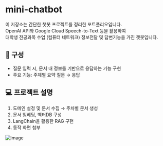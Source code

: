# mini-chatbot
이 저장소는 간단한 챗봇 프로젝트를 정리한 포트폴리오입니다.  
OpenAI API와 Google Cloud Speech-to-Text 등을 활용하여  
대학생 전공과목 수업 (컴퓨터 네트워크) 정보전달 및 답변기능을 가진 챗봇입니다.


## 📌 구성
- 질문 입력 시, 문서 내 정보를 기반으로 응답하는 기능 구현
- 주요 기능: 주제별 요약 질문 → 응답

## 💻 프로젝트 설명
1. 도메인 설정 및 문서 수집 → 주차별 문서 생성
2. 문서 임베딩, 벡터DB 구성
3. LangChain을 활용한 RAG 구현
4. 동작 화면 첨부

![image](https://github.com/user-attachments/assets/af07610e-712b-47ff-ba35-0d0430095f7a)
